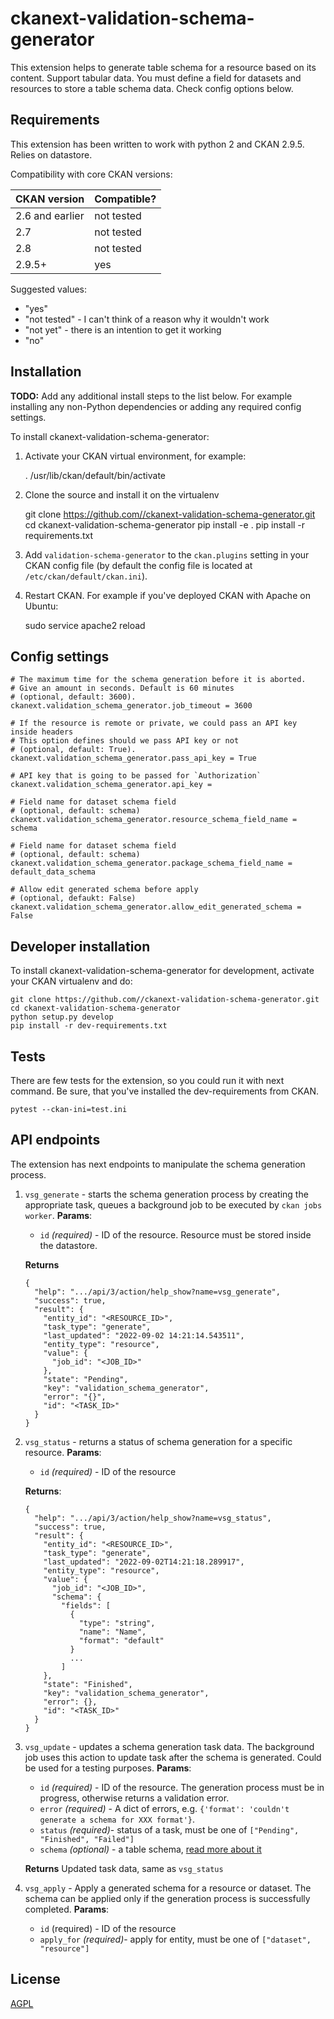 # ckanext-validation-schema-generator

This extension helps to generate table schema for a resource based on its content. Support tabular data.
You must define a field for datasets and resources to store a table schema data. Check config options below.


## Requirements

This extension has been written to work with python 2 and CKAN 2.9.5. Relies on datastore.

Compatibility with core CKAN versions:

| CKAN version    | Compatible?   |
| --------------- | ------------- |
| 2.6 and earlier | not tested    |
| 2.7             | not tested    |
| 2.8             | not tested    |
| 2.9.5+           | yes          |

Suggested values:

* "yes"
* "not tested" - I can't think of a reason why it wouldn't work
* "not yet" - there is an intention to get it working
* "no"


## Installation

**TODO:** Add any additional install steps to the list below.
   For example installing any non-Python dependencies or adding any required
   config settings.

To install ckanext-validation-schema-generator:

1. Activate your CKAN virtual environment, for example:

     . /usr/lib/ckan/default/bin/activate

2. Clone the source and install it on the virtualenv

    git clone https://github.com//ckanext-validation-schema-generator.git
    cd ckanext-validation-schema-generator
    pip install -e .
    pip install -r requirements.txt

3. Add `validation-schema-generator` to the `ckan.plugins` setting in your CKAN
   config file (by default the config file is located at
   `/etc/ckan/default/ckan.ini`).

4. Restart CKAN. For example if you've deployed CKAN with Apache on Ubuntu:

     sudo service apache2 reload


## Config settings

    # The maximum time for the schema generation before it is aborted.
    # Give an amount in seconds. Default is 60 minutes
    # (optional, default: 3600).
    ckanext.validation_schema_generator.job_timeout = 3600

    # If the resource is remote or private, we could pass an API key inside headers
    # This option defines should we pass API key or not
    # (optional, default: True).
    ckanext.validation_schema_generator.pass_api_key = True

    # API key that is going to be passed for `Authorization`
    ckanext.validation_schema_generator.api_key =

    # Field name for dataset schema field
    # (optional, default: schema)
    ckanext.validation_schema_generator.resource_schema_field_name = schema

    # Field name for dataset schema field
    # (optional, default: schema)
    ckanext.validation_schema_generator.package_schema_field_name = default_data_schema

    # Allow edit generated schema before apply
    # (optional, defaukt: False)
    ckanext.validation_schema_generator.allow_edit_generated_schema = False


## Developer installation

To install ckanext-validation-schema-generator for development, activate your CKAN virtualenv and
do:

    git clone https://github.com//ckanext-validation-schema-generator.git
    cd ckanext-validation-schema-generator
    python setup.py develop
    pip install -r dev-requirements.txt


## Tests

There are few tests for the extension, so you could run it with next command. Be sure, that you've installed the dev-requirements from CKAN.

    pytest --ckan-ini=test.ini


## API endpoints

The extension has next endpoints to manipulate the schema generation process.

1. `vsg_generate` - starts the schema generation process by creating the appropriate task, queues a background job to be executed by `ckan jobs worker`.
    **Params**:
    - `id` _(required)_ - ID of the resource. Resource must be stored inside the datastore.

    **Returns**
    ```
    {
      "help": ".../api/3/action/help_show?name=vsg_generate",
      "success": true,
      "result": {
        "entity_id": "<RESOURCE_ID>",
        "task_type": "generate",
        "last_updated": "2022-09-02 14:21:14.543511",
        "entity_type": "resource",
        "value": {
          "job_id": "<JOB_ID>"
        },
        "state": "Pending",
        "key": "validation_schema_generator",
        "error": "{}",
        "id": "<TASK_ID>"
      }
    }

2. `vsg_status` - returns a status of schema generation for a specific resource.
    **Params**:
    - `id` _(required)_ - ID of the resource

    **Returns**:
    ```
    {
      "help": ".../api/3/action/help_show?name=vsg_status",
      "success": true,
      "result": {
        "entity_id": "<RESOURCE_ID>",
        "task_type": "generate",
        "last_updated": "2022-09-02T14:21:18.289917",
        "entity_type": "resource",
        "value": {
          "job_id": "<JOB_ID>",
          "schema": {
            "fields": [
              {
                "type": "string",
                "name": "Name",
                "format": "default"
              }
              ...
            ]
        },
        "state": "Finished",
        "key": "validation_schema_generator",
        "error": {},
        "id": "<TASK_ID>"
      }
    }

3. `vsg_update` - updates a schema generation task data. The background job uses this action to update task after the schema is generated. Could be used for a testing purposes.
    **Params**:
    - `id` _(required)_ - ID of the resource. The generation process must be in progress, otherwise returns a validation error.
    - `error` _(required)_ - A dict of errors, e.g. `{'format': 'couldn't generate a schema for XXX format'}`.
    - `status` _(required)_- status of a task, must be one of `["Pending", "Finished", "Failed"]`
    - `schema` _(optional)_ - a table schema, [read more about it](https://specs.frictionlessdata.io//table-schema/)

    **Returns**
    Updated task data, same as `vsg_status`

4. `vsg_apply` - Apply a generated schema for a resource or dataset. The schema can be applied only if the generation process is successfully completed.
    **Params**:
    - `id` (required) - ID of the resource
    - `apply_for` _(required)_- apply for entity, must be one of `["dataset", "resource"]`

## License

[AGPL](https://www.gnu.org/licenses/agpl-3.0.en.html)

